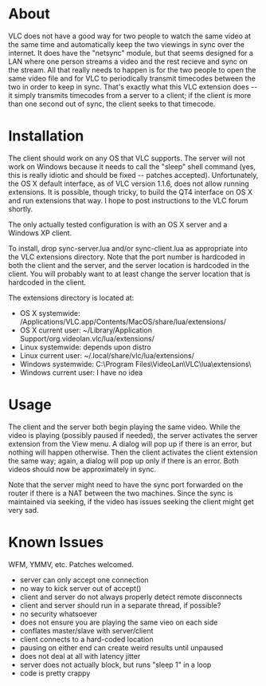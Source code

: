 About
=====

VLC does not have a good way for two people to watch the same video at the
same time and automatically keep the two viewings in sync over the internet.
It does have the "netsync" module, but that seems designed for a LAN where
one person streams a video and the rest recieve and sync on the stream. All
that really needs to happen is for the two people to open the same video
file and for VLC to periodically transmit timecodes between the two in order
to keep in sync. That's exactly what this VLC extension does -- it simply
transmits timecodes from a server to a client; if the client is more than
one second out of sync, the client seeks to that timecode.

Installation
============

The client should work on any OS that VLC supports. The server will not work
on Windows because it needs to call the "sleep" shell command (yes, this is
really idiotic and should be fixed -- patches accepted). Unfortunately, the
OS X default interface, as of VLC version 1.1.6, does not allow running
extensions. It is possible, though tricky, to build the QT4 interface on OS
X and run extensions that way. I hope to post instructions to the VLC forum
shortly.

The only actually tested configuration is with an OS X server and a Windows
XP client.

To install, drop sync-server.lua and/or sync-client.lua as appropriate into
the VLC extensions directory. Note that the port number is hardcoded in both
the client and the server, and the server location is hardcoded in the
client. You will probably want to at least change the server location that
is hardcoded in the client.

The extensions directory is located at:

 - OS X systemwide: /Applications/VLC.app/Contents/MacOS/share/lua/extensions/
 - OS X current user: ~/Library/Application Support/org.videolan.vlc/lua/extensions/
 - Linux systemwide: depends upon distro
 - Linux current user: ~/.local/share/vlc/lua/extensions/
 - Windows systemwide: C:\Program Files\VideoLan\VLC\lua\extensions\
 - Windows current user: I have no idea

Usage
=====

The client and the server both begin playing the same video. While the video
is playing (possibly paused if needed), the server activates the server
extension from the View menu. A dialog will pop up if there is an error, but
nothing will happen otherwise. Then the client activates the client
extension the same way; again, a dialog will pop up only if there is an
error. Both videos should now be approximately in sync.

Note that the server might need to have the sync port forwarded on the
router if there is a NAT between the two machines. Since the sync is
maintained via seeking, if the video has issues seeking the client might
get very sad.

Known Issues
============

WFM, YMMV, etc. Patches welcomed.

 - server can only accept one connection
 - no way to kick server out of accept()
 - client and server do not always properly detect remote disconnects
 - client and server should run in a separate thread, if possible?
 - no security whatsoever
 - does not ensure you are playing the same vieo on each side
 - conflates master/slave with server/client
 - client connects to a hard-coded location
 - pausing on either end can create weird results until unpaused
 - does not deal at all with latency jitter
 - server does not actually block, but runs "sleep 1" in a loop
 - code is pretty crappy
